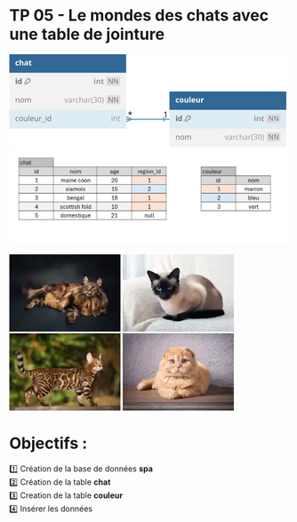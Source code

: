 # TP 05 - Le mondes des chats avec une table de jointure

<img src="../../img/05/chat-couleur.svg" width="600">


<img src="../../img/06/tp-chat.png" width="800">

  
![maincoon](/img/09/maincoon.webp)
![siamois](/img/09/siamois.webp)
![bengal](/img/09/bengal.webp)
![scottish](/img/09/scottish.webp)



# Objectifs :
:one: Création de la base de données **spa**  
:two: Création de la table **chat**  
:three: Creation de la table **couleur**  
:four: Insérer  les données  

 
